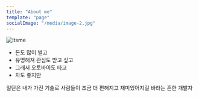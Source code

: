 ```yaml
---
title: "About me"
template: "page"
socialImage: "/media/image-2.jpg"
---
```


![itsme](/media/IMG_8474.jpg)

- 돈도 많이 벌고 
- 유명해져 관심도 받고 싶고 
- 그래서 오토바이도 타고
- 차도 좋지만 

일단은 내가 가진 기술로 사람들이 조금 더 편해지고 재미있어지길 바라는 흔한 개발자
